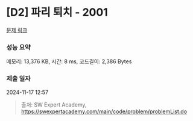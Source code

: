 # [D2] 파리 퇴치 - 2001 

[문제 링크](https://swexpertacademy.com/main/code/problem/problemDetail.do?contestProbId=AV5PzOCKAigDFAUq) 

### 성능 요약

메모리: 13,376 KB, 시간: 8 ms, 코드길이: 2,386 Bytes

### 제출 일자

2024-11-17 12:57



> 출처: SW Expert Academy, https://swexpertacademy.com/main/code/problem/problemList.do
